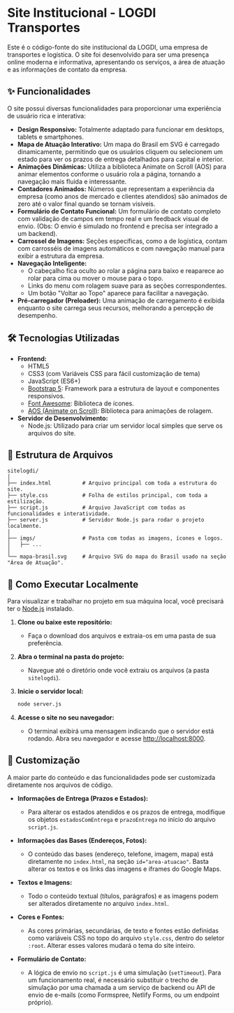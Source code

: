 # Site Institucional - LOGDI Transportes

Este é o código-fonte do site institucional da LOGDI, uma empresa de transportes e logística. O site foi desenvolvido para ser uma presença online moderna e informativa, apresentando os serviços, a área de atuação e as informações de contato da empresa.

## ✨ Funcionalidades

O site possui diversas funcionalidades para proporcionar uma experiência de usuário rica e interativa:

* **Design Responsivo:** Totalmente adaptado para funcionar em desktops, tablets e smartphones.
* **Mapa de Atuação Interativo:** Um mapa do Brasil em SVG é carregado dinamicamente, permitindo que os usuários cliquem ou selecionem um estado para ver os prazos de entrega detalhados para capital e interior.
* **Animações Dinâmicas:** Utiliza a biblioteca Animate on Scroll (AOS) para animar elementos conforme o usuário rola a página, tornando a navegação mais fluida e interessante.
* **Contadores Animados:** Números que representam a experiência da empresa (como anos de mercado e clientes atendidos) são animados de zero até o valor final quando se tornam visíveis.
* **Formulário de Contato Funcional:** Um formulário de contato completo com validação de campos em tempo real e um feedback visual de envio. (Obs: O envio é simulado no frontend e precisa ser integrado a um backend).
* **Carrossel de Imagens:** Seções específicas, como a de logística, contam com carrosséis de imagens automáticos e com navegação manual para exibir a estrutura da empresa.
* **Navegação Inteligente:**
    * O cabeçalho fica oculto ao rolar a página para baixo e reaparece ao rolar para cima ou mover o mouse para o topo.
    * Links do menu com rolagem suave para as seções correspondentes.
    * Um botão "Voltar ao Topo" aparece para facilitar a navegação.
* **Pré-carregador (Preloader):** Uma animação de carregamento é exibida enquanto o site carrega seus recursos, melhorando a percepção de desempenho.

## 🛠️ Tecnologias Utilizadas

* **Frontend:**
    * HTML5
    * CSS3 (com Variáveis CSS para fácil customização de tema)
    * JavaScript (ES6+)
    * [Bootstrap 5](https://getbootstrap.com/): Framework para a estrutura de layout e componentes responsivos.
    * [Font Awesome](https://fontawesome.com/): Biblioteca de ícones.
    * [AOS (Animate on Scroll)](https://michalsnik.github.io/aos/): Biblioteca para animações de rolagem.
* **Servidor de Desenvolvimento:**
    * Node.js: Utilizado para criar um servidor local simples que serve os arquivos do site.

## 📁 Estrutura de Arquivos

```
sitelogdi/
│
├── index.html          # Arquivo principal com toda a estrutura do site.
├── style.css           # Folha de estilos principal, com toda a estilização.
├── script.js           # Arquivo JavaScript com todas as funcionalidades e interatividade.
├── server.js           # Servidor Node.js para rodar o projeto localmente.
│
├── imgs/               # Pasta com todas as imagens, ícones e logos.
│   ├── ...
│
└── mapa-brasil.svg     # Arquivo SVG do mapa do Brasil usado na seção "Área de Atuação".
```

## 🚀 Como Executar Localmente

Para visualizar e trabalhar no projeto em sua máquina local, você precisará ter o [Node.js](https://nodejs.org/) instalado.

1.  **Clone ou baixe este repositório:**
    * Faça o download dos arquivos e extraia-os em uma pasta de sua preferência.

2.  **Abra o terminal na pasta do projeto:**
    * Navegue até o diretório onde você extraiu os arquivos (a pasta `sitelogdi`).

3.  **Inicie o servidor local:**
    ```bash
    node server.js
    ```

4.  **Acesse o site no seu navegador:**
    * O terminal exibirá uma mensagem indicando que o servidor está rodando. Abra seu navegador e acesse [http://localhost:8000](http://localhost:8000).

## 🔧 Customização

A maior parte do conteúdo e das funcionalidades pode ser customizada diretamente nos arquivos de código.

* **Informações de Entrega (Prazos e Estados):**
    * Para alterar os estados atendidos e os prazos de entrega, modifique os objetos `estadosComEntrega` e `prazoEntrega` no início do arquivo `script.js`.

* **Informações das Bases (Endereços, Fotos):**
    * O conteúdo das bases (endereço, telefone, imagem, mapa) está diretamente no `index.html`, na seção `id="area-atuacao"`. Basta alterar os textos e os links das imagens e iframes do Google Maps.

* **Textos e Imagens:**
    * Todo o conteúdo textual (títulos, parágrafos) e as imagens podem ser alterados diretamente no arquivo `index.html`.

* **Cores e Fontes:**
    * As cores primárias, secundárias, de texto e fontes estão definidas como variáveis CSS no topo do arquivo `style.css`, dentro do seletor `:root`. Alterar esses valores mudará o tema do site inteiro.

* **Formulário de Contato:**
    * A lógica de envio no `script.js` é uma simulação (`setTimeout`). Para um funcionamento real, é necessário substituir o trecho de simulação por uma chamada a um serviço de backend ou API de envio de e-mails (como Formspree, Netlify Forms, ou um endpoint próprio).
